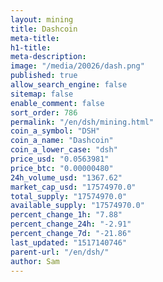 ```yaml
---
layout: mining
title: Dashcoin
meta-title: 
h1-title: 
meta-description: 
image: "/media/20026/dash.png"
published: true
allow_search_engine: false
sitemap: false
enable_comment: false
sort_order: 786
permalink: "/en/dsh/mining.html"
coin_a_symbol: "DSH"
coin_a_name: "Dashcoin"
coin_a_lower_case: "dsh"
price_usd: "0.0563981"
price_btc: "0.00000480"
24h_volume_usd: "1367.62"
market_cap_usd: "17574970.0"
total_supply: "17574970.0"
available_supply: "17574970.0"
percent_change_1h: "7.88"
percent_change_24h: "-2.91"
percent_change_7d: "-21.86"
last_updated: "1517140746"
parent-url: "/en/dsh/"
author: Sam
---
```


